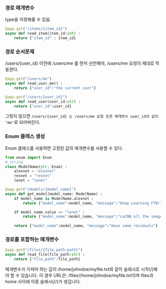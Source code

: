 ### 경로 매개변수

type을 지정해줄 수 있음.

```python
@app.get("/items/{item_id}")
async def read_item(item_id:int) :
	return {"item_id" : item_id}
```

### 경로 순서문제
/users/{user_id} 이전에 /users/me 를 먼저 선언해야, /users/me 요청이 제대로 작동한다.

```python
@app.get("/users/me")
async def read_user_me() :
	return {"user_id":"the current user"}

@app.get("/users/{user_id}")
async def read_user(user_id:str) :
	return {"user_id":user_id}
```
그렇지 않으면 `/users/{user_id} 는 /users/me 요청 또한 매개변수 user_id의 값이 "me"`로 되어버린다.

### Enum 클래스 생성

Enum 클래스를 사용하면 고정된 값의 매개변수를 사용할 수 있다.
```python
from enum import Enum
# string 
class ModelName(str, Enum) :
	alexnet = "alexner"
	resnet = "resnet"
	lenet = "lenet"

@app.get("/models/{model_name}")
async def get_model(model_name: ModelName) :
	if model_name is ModelName.alexnet :
		return {"model_name":model_name, "message":"Deep Learning FTW!"}

	if model_name.value == "lenet" :
		return {"model_name":model_name, "message":"LeCNN all the images"}
	
	return {"model_name":model_name, "message":"Have some residuals"}
```

### 경로를 포함하는 매개변수

```python
@app.get("/files/{file_path:path}")
async def read_file(file_path:str) :
	return {"file_path":file_path}
```
매개변수가 가져야 하는 값이 /home/johndoe/myfile.txt와 같이 슬래시로 시작(/)해야 할 수 있습니다.
이 경우 URL은: /files//home/johndoe/myfile.txt이며 files과 home 사이에 이중 슬래시(//)가 생깁니다.